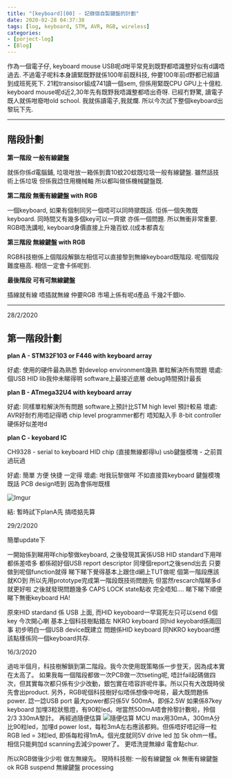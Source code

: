 ```yaml
---
title: "[keyboard][00] - 記錄個自製鍵盤的計劃"
date: 2020-02-28 04:37:38
tags: [log, keyboard, STM, AVR, RGB, wireless]
categories: 
- [porject-log]
- [Blog]
---
```


作為一個電子仔, keyboard mouse USB呢d咁平常見到既野都唔識整好似有d講唔過去.
不過電子呢科本身讀緊既野就係100年前既科技, 仲要100年前d野都已經讀到成班死死下. 
21粒transisor組成741讀一個sem, 但係用緊既CPU GPU上十億粒.
keyboard mouse呢d近2,30年先有既野我唔識整都唔出奇呀. 
已經冇野驚, 讀電子既人就係咁廢咁old school. 我就係讀電子,我就爛.
所以今次試下整個keyboard出黎玩下先.
___

## 階段計劃 

<b> 第一階段 一般有線鍵盤</b>

就係你係d電腦鋪, 垃圾咁放一箱係到賣10蚊20蚊既垃圾一般有線鍵盤.
雖然話技術上係垃圾 但係我諗住用機械軸 所以都叫做係機械鍵盤既.

<b> 第二階段 無衝有線鍵盤 with RGB</b>

一個keyboard, 如果有個制同另一個唔可以同時撳既話. 佢係一個失敗既keyboard. 
同時間又有幾多個key可以一齊撳 亦係一個問題. 所以無衝非常重要.
RGB唔洗講啦, keyboard身價直接上升幾百蚊.((成本都貴左


<b> 第三階段 無線鍵盤 with RGB </b>

RGB科技樹係上個階段解鎖左相信可以直接黎到無線keyboard既階段. 
呢個階段難度極高. 相信一定會卡係呢到.


<b> 最後階段 可有可無線鍵盤</b>

插線就有線 唔插就無線 仲要RGB 市場上係有呢d產品 千幾2千銀lo.

___

28/2/2020

## 第一階段計劃

<b>plan A - STM32F103 or F446 with keyboard array</b>


好處: 
    使用的硬件最為熟悉 對develop environment幾熟 
    單粒解決所有問題
壞處:
    個USB HID lib我仲未睇得明
    software上最接近底層 debug時間預計最長


<b>plan B - ATmega32U4 with keyboard array</b>


好處: 
    同樣單粒解決所有問題
    software上預計比STM high level 預計較易
壞處:
    AVR好耐冇用唔記得晒 
    chip level programmer都冇 唔知點入手
    8-bit controller硬係好似差咁d


<b>plan C - keyobard IC</b>


CH9328 - serial to keyboard HID chip (直接無線都得lu)
usb鍵盤模塊 - 之前買過玩過

好處: 
    簡單 方便 快捷 一定得
壞處:
    咁我玩黎做咩 不如直接買keyboard
    鍵盤模塊既話 PCB design唔到 因為會係咁既樣

![Imgur](https://i.imgur.com/VzuzjIf.png)

結: 暫時試下planA先 搞唔掂先算



29/2/2020

簡單update下

一開始係到睇用咩chip黎做keyboard, 之後發現其寅係USB HID standard下用咩都係差唔多
都係砌好個USB report descriptor 同埋個report之後send出去 只要做到呢個function就得
睇下睇下覺得基本上跟住d網上TUT做呢 個第一階段應該就KO到 所以先用prototype完成第一階段既技術問題先
但當然rescarch階睇多d就更好啦 之後就發現問題幾多 
CAPS LOCK state點收 完全唔知....
睇下睇下順便睇下無衝keyboard HA!

原來HID stardand 係 USB 上面, 而HID keyoboard一早寫死左只可以send 6個key
今次開心喇 基本上個科技樹點錯左 NKRO keyboard 同hid keyobard係兩回事
初步明白一個USB device既建立 問題係HID keyboard 同NKRO keyboard應該點樣係同一個keyboard共存.


16/3/2020

過咗半個月，科技樹解鎖到第二階段。我今次使用既策略係一步登天，因為成本實在太高了。
如果我每一個階段都做一次PCB做一次tseting呢, 唔計fail起碼做四次，但其實每次都只係有少少改動，銀包實在唔容許呢件事。所以只有大改既時侯先會出product.
另外，RGB呢個科技樹好似唔係想像中咁易，最大既問題係power.
諗一諗USB port 最大power都只係5V 500mA，即係2.5W 如果係87key keyboard 加埋3粒狀態燈，有90粒led。咁當然500mA唔會拎黎計數啦，拎個2/3 330mA黎計。
再經過隨便估算
![隨便估算](https://i.imgur.com/HcIsDRO.png)
MCU max用30mA，300mA分比90粒led，加埋d power lost，每粒3mA左右應該都夠。但係唔好唔記得一粒RGB led = 3粒led, 即係每粒得1mA。個光度就同5V drive led 加 5k ohm一樣。相信只能夠加d scanning去減少power了。 更唔洗提無線d 電會點chur.

所以RGB做後少少啦 做左無線先。
現時科技樹:
一般有線鍵盤 ok
無衝有線鍵盤 ok
RGB suspend
無線鍵盤 processing
